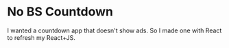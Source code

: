 # No BS Countdown

I wanted a countdown app that doesn't show ads. So I made one with React to refresh my React+JS.